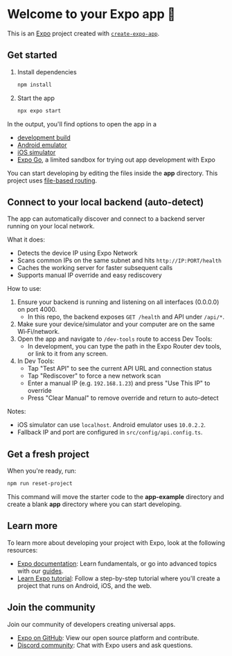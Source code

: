 # Welcome to your Expo app 👋

This is an [Expo](https://expo.dev) project created with [`create-expo-app`](https://www.npmjs.com/package/create-expo-app).

## Get started

1. Install dependencies

   ```bash
   npm install
   ```

2. Start the app

   ```bash
   npx expo start
   ```

In the output, you'll find options to open the app in a

- [development build](https://docs.expo.dev/develop/development-builds/introduction/)
- [Android emulator](https://docs.expo.dev/workflow/android-studio-emulator/)
- [iOS simulator](https://docs.expo.dev/workflow/ios-simulator/)
- [Expo Go](https://expo.dev/go), a limited sandbox for trying out app development with Expo

You can start developing by editing the files inside the **app** directory. This project uses [file-based routing](https://docs.expo.dev/router/introduction).

## Connect to your local backend (auto-detect)

The app can automatically discover and connect to a backend server running on your local network.

What it does:
- Detects the device IP using Expo Network
- Scans common IPs on the same subnet and hits `http://IP:PORT/health`
- Caches the working server for faster subsequent calls
- Supports manual IP override and easy rediscovery

How to use:
1. Ensure your backend is running and listening on all interfaces (0.0.0.0) on port 4000.
   - In this repo, the backend exposes `GET /health` and API under `/api/*`.
2. Make sure your device/simulator and your computer are on the same Wi‑Fi/network.
3. Open the app and navigate to `/dev-tools` route to access Dev Tools:
   - In development, you can type the path in the Expo Router dev tools, or link to it from any screen.
4. In Dev Tools:
   - Tap "Test API" to see the current API URL and connection status
   - Tap "Rediscover" to force a new network scan
   - Enter a manual IP (e.g. `192.168.1.23`) and press "Use This IP" to override
   - Press "Clear Manual" to remove override and return to auto-detect

Notes:
- iOS simulator can use `localhost`. Android emulator uses `10.0.2.2`.
- Fallback IP and port are configured in `src/config/api.config.ts`.


## Get a fresh project

When you're ready, run:

```bash
npm run reset-project
```

This command will move the starter code to the **app-example** directory and create a blank **app** directory where you can start developing.

## Learn more

To learn more about developing your project with Expo, look at the following resources:

- [Expo documentation](https://docs.expo.dev/): Learn fundamentals, or go into advanced topics with our [guides](https://docs.expo.dev/guides).
- [Learn Expo tutorial](https://docs.expo.dev/tutorial/introduction/): Follow a step-by-step tutorial where you'll create a project that runs on Android, iOS, and the web.

## Join the community

Join our community of developers creating universal apps.

- [Expo on GitHub](https://github.com/expo/expo): View our open source platform and contribute.
- [Discord community](https://chat.expo.dev): Chat with Expo users and ask questions.
